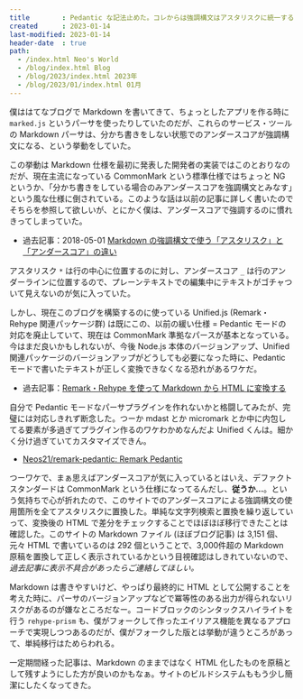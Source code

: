 ```yaml
---
title        : Pedantic な記法止めた。コレからは強調構文はアスタリスクに統一する
created      : 2023-01-14
last-modified: 2023-01-14
header-date  : true
path:
  - /index.html Neo's World
  - /blog/index.html Blog
  - /blog/2023/index.html 2023年
  - /blog/2023/01/index.html 01月
---
```


僕ははてなブログで Markdown を書いてきて、ちょっとしたアプリを作る時に `marked.js` というパーサを使ったりしていたのだが、これらのサービス・ツールの Markdown パーサは、分かち書きをしない状態でのアンダースコアが強調構文になる、という挙動をしていた。

この挙動は Markdown 仕様を最初に発表した開発者の実装ではこのとおりなのだが、現在主流になっている CommonMark という標準仕様ではちょっと NG というか、「分かち書きをしている場合のみアンダースコアを強調構文とみなす」という風な仕様に倒されている。このような話は以前の記事に詳しく書いたのでそちらを参照して欲しいが、とにかく僕は、アンダースコアで強調するのに慣れきってしまっていた。

- 過去記事：2018-05-01 [Markdown の強調構文で使う「アスタリスク」と「アンダースコア」の違い](/blog/2018/05/01-01.html)

アスタリスク `*` は行の中心に位置するのに対し、アンダースコア `_` は行のアンダーラインに位置するので、プレーンテキストでの編集中にテキストがゴチャついて見えないのが気に入っていた。

しかし、現在このブログを構築するのに使っている Unified.js (Remark・Rehype 関連パッケージ群) は既にこの、以前の緩い仕様 = Pedantic モードの対応を廃止していて、現在は CommonMark 準拠なパースが基本となっている。今はまだ良いかもしれないが、今後 Node.js 本体のバージョンアップ、Unified 関連パッケージのバージョンアップがどうしても必要になった時に、Pedantic モードで書いたテキストが正しく変換できなくなる恐れがあるワケだ。

- 過去記事：[Remark・Rehype を使って Markdown から HTML に変換する](/blog/2020/11/11-01.html)

自分で Pedantic モードなパーサプラグインを作れないかと格闘してみたが、完璧には対応しきれず断念した。つーか mdast とか micromark とか中に内包してる要素が多過ぎてプラグイン作るのワケわかめなんだよ Unified くんは。細かく分け過ぎていてカスタマイズできん。

- [Neos21/remark-pedantic: Remark Pedantic](https://github.com/Neos21/remark-pedantic)

つーワケで、まぁ思えばアンダースコアが気に入っているとはいえ、デファクトスタンダードは CommonMark という仕様になってるんだし、**従うか…**。という気持ちで心が折れたので、このサイトでのアンダースコアによる強調構文の使用箇所を全てアスタリスクに置換した。単純な文字列検索と置換を繰り返していって、変換後の HTML で差分をチェックすることでほぼほぼ移行できたことは確認した。このサイトの Markdown ファイル (ほぼブログ記事) は 3,151 個、元々 HTML で書いているのは 292 個ということで、3,000件超の Markdown 原稿を置換して正しく表示されているかという目視確認はしきれていないので、*過去記事に表示不具合があったらご連絡してほしい。*

Markdown は書きやすいけど、やっぱり最終的に HTML として公開することを考えた時に、パーサのバージョンアップなどで冪等性のある出力が得られないリスクがあるのが嫌なところだなー。コードブロックのシンタックスハイライトを行う `rehype-prism` も、僕がフォークして作ったエイリアス機能を異なるアプローチで実現しつつあるのだが、僕がフォークした版とは挙動が違うところがあって、単純移行はためらわれる。

一定期間経った記事は、Markdown のままではなく HTML 化したものを原稿として残すようにした方が良いのかもなぁ。サイトのビルドシステムももう少し簡潔にしたくなってきた。
